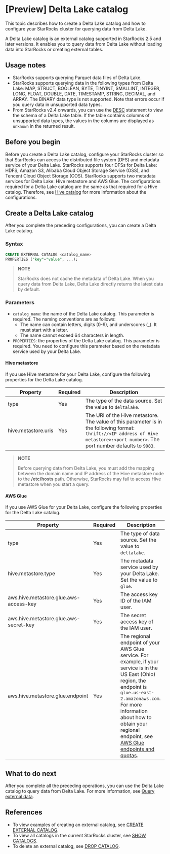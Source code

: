 # [Preview] Delta Lake catalog

This topic describes how to create a Delta Lake catalog and how to configure your StarRocks cluster for querying data from Delta Lake.

A Delta Lake catalog is an external catalog supported in StarRocks 2.5 and later versions. It enables you to query data from Delta Lake without loading data into StarRocks or creating external tables.

## Usage notes

- StarRocks supports querying Parquet data files of Delta Lake.
- StarRocks supports querying data in the following types from Delta Lake: MAP, STRUCT, BOOLEAN, BYTE, TINYINT, SMALLINT, INTEGER, LONG, FLOAT, DOUBLE, DATE, TIMESTAMP, STRING, DECIMAL, and ARRAY. The BINARY data type is not supported. Note that errors occur if you query data in unsupported data types.
- From StarRocks v2.4 onwards, you can use the [DESC](../../sql-reference/sql-statements/Utility/DESCRIBE.md) statement to view the schema of a Delta Lake table. If the table contains columns of unsupported data types, the values in the columns are displayed as `unknown` in the returned result.

## Before you begin

Before you create a Delta Lake catalog, configure your StarRocks cluster so that StarRocks can access the distributed file system (DFS) and metadata service of your Delta Lake. StarRocks supports four DFSs for Delta Lake: HDFS, Amazon S3, Alibaba Cloud Object Storage Service (OSS), and Tencent Cloud Object Storage (COS). StarRocks supports two metadata services for Delta Lake: Hive metastore and AWS Glue. The configurations required for a Delta Lake catalog are the same as that required for a Hive catalog. Therefore, see [Hive catalog](../catalog/hive_catalog.md#before-you-begin) for more information about the configurations.

## Create a Delta Lake catalog

After you complete the preceding configurations, you can create a Delta Lake catalog.

### Syntax

```SQL
CREATE EXTERNAL CATALOG <catalog_name> 
PROPERTIES ("key"="value", ...);
```

> **NOTE**
>
> StarRocks does not cache the metadata of Delta Lake. When you query data from Delta Lake, Delta Lake directly returns the latest data by default.

### Parameters

- `catalog_name`: the name of the Delta Lake catalog. This parameter is required. The naming conventions are as follows:
  - The name can contain letters, digits (0-9), and underscores (_). It must start with a letter.
  - The name cannot exceed 64 characters in length.
- `PROPERTIES`: the properties of the Delta Lake catalog. This parameter is required. You need to configure this parameter based on the metadata service used by your Delta Lake.

#### Hive metastore

If you use Hive metastore for your Delta Lake, configure the following properties for the Delta Lake catalog.

| **Property**        | **Required** | **Description**                                              |
| ------------------- | ------------ | ------------------------------------------------------------ |
| type                | Yes          | The type of the data source. Set the value to `deltalake`.   |
| hive.metastore.uris | Yes          | The URI of the Hive metastore. The value of this parameter is in the following format: `thrift://<IP address of Hive metastore>:<port number>`. The port number defaults to `9083`. |

> **NOTE**
>
> Before querying data from Delta Lake, you must add the mapping between the domain name and IP address of the Hive metastore node to the **/etc/hosts** path. Otherwise, StarRocks may fail to access Hive metastore when you start a query.

#### AWS Glue

If you use AWS Glue for your Delta Lake, configure the following properties for the Delta Lake catalog.

| **Property**                           | **Required** | **Description**                                              |
| -------------------------------------- | ------------ | ------------------------------------------------------------ |
| type                                   | Yes          | The type of data source. Set the value to `deltalake`.   |
| hive.metastore.type                    | Yes          | The metadata service used by your Delta Lake. Set the value to `glue`. |
| aws.hive.metastore.glue.aws-access-key | Yes          | The access key ID of the IAM user.                           |
| aws.hive.metastore.glue.aws-secret-key | Yes          | The secret access key of the IAM user.                       |
| aws.hive.metastore.glue.endpoint       | Yes          | The regional endpoint of your AWS Glue service. For example, if your service is in the US East (Ohio) region, the endpoint is `glue.us-east-2.amazonaws.com`. For more information about how to obtain your regional endpoint, see [AWS Glue endpoints and quotas](https://docs.aws.amazon.com/general/latest/gr/glue.html). |

## What to do next

After you complete all the preceding operations, you can use the Delta Lake catalog to query data from Delta Lake. For more information, see [Query external data](../catalog/query_external_data.md).

## References

- To view examples of creating an external catalog, see [CREATE EXTERNAL CATALOG](../../sql-reference/sql-statements/data-definition/CREATE%20EXTERNAL%20CATALOG.md).
- To view all catalogs in the current StarRocks cluster, see [SHOW CATALOGS](../../sql-reference/sql-statements/data-manipulation/SHOW%20CATALOGS.md).
- To delete an external catalog, see [DROP CATALOG](../../sql-reference/sql-statements/data-definition/DROP%20CATALOG.md).

